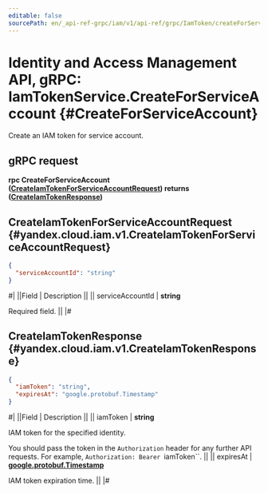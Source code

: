 ```yaml
---
editable: false
sourcePath: en/_api-ref-grpc/iam/v1/api-ref/grpc/IamToken/createForServiceAccount.md
---
```


# Identity and Access Management API, gRPC: IamTokenService.CreateForServiceAccount {#CreateForServiceAccount}

Create an IAM token for service account.

## gRPC request

**rpc CreateForServiceAccount ([CreateIamTokenForServiceAccountRequest](#yandex.cloud.iam.v1.CreateIamTokenForServiceAccountRequest)) returns ([CreateIamTokenResponse](#yandex.cloud.iam.v1.CreateIamTokenResponse))**

## CreateIamTokenForServiceAccountRequest {#yandex.cloud.iam.v1.CreateIamTokenForServiceAccountRequest}

```json
{
  "serviceAccountId": "string"
}
```

#|
||Field | Description ||
|| serviceAccountId | **string**

Required field.  ||
|#

## CreateIamTokenResponse {#yandex.cloud.iam.v1.CreateIamTokenResponse}

```json
{
  "iamToken": "string",
  "expiresAt": "google.protobuf.Timestamp"
}
```

#|
||Field | Description ||
|| iamToken | **string**

IAM token for the specified identity.

You should pass the token in the `Authorization` header for any further API requests.
For example, `Authorization: Bearer `iamToken``. ||
|| expiresAt | **[google.protobuf.Timestamp](https://developers.google.com/protocol-buffers/docs/reference/google.protobuf#timestamp)**

IAM token expiration time. ||
|#